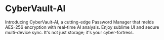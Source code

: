 # CyberVault-AI
Introducing CyberVault-AI, a cutting-edge Password Manager that melds AES-256 encryption with real-time AI analysis. Enjoy sublime UI and secure multi-device sync. It's not just storage; it's your cyber-fortress.
